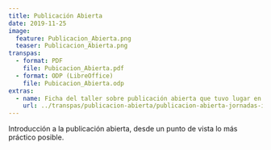 ```yaml
---
title: Publicación Abierta
date: 2019-11-25
image:
  feature: Publicacion_Abierta.png
  teaser: Publicacion_Abierta.png
transpas:
  - format: PDF
    file: Pubicacion_Abierta.pdf
  - format: ODP (LibreOffice)
    file: Pubicacion_Abierta.odp
extras:
  - name: Ficha del taller sobre publicación abierta que tuvo lugar en los Talleres de Innovación Educativa y Cultura Abierta, URJC campus de Alcorcón, 25 de noviembre de 2019.
    url: ../transpas/publicacion-abierta/publicacion-abierta-jornadas-innovacion-2019.pdf
---
```


Introducción a la publicación abierta, desde un punto de vista lo más práctico posible.
